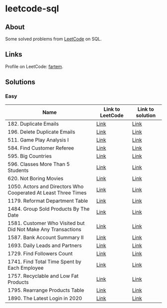 # leetcode-sql

## About

Some solved problems from [LeetCode](https://leetcode.com) on SQL.

## Links

Profile on LeetCode: [fartem](https://leetcode.com/fartem).

## Solutions

### Easy

| Name                                                           | Link to LeetCode                                                                                | Link to solution                                                            |
|----------------------------------------------------------------|-------------------------------------------------------------------------------------------------|-----------------------------------------------------------------------------|
| 182. Duplicate Emails                                          | [Link](https://leetcode.com/problems/duplicate-emails/)                                         | [Link](./easy/duplicate_emails.sql)                                         |
| 196. Delete Duplicate Emails                                   | [Link](https://leetcode.com/problems/delete-duplicate-emails/)                                  | [Link](./easy/delete_duplicate_emails.sql)                                  |
| 511. Game Play Analysis I                                      | [Link](https://leetcode.com/problems/game-play-analysis-i/)                                     | [Link](./easy/game_play_analysis_i.sql)                                     |
| 584. Find Customer Referee                                     | [Link](https://leetcode.com/problems/find-customer-referee/)                                    | [Link](./easy/find_customer_referee.sql)                                    |
| 595. Big Countries                                             | [Link](https://leetcode.com/problems/big-countries/)                                            | [Link](./easy/big_countries.sql)                                            |
| 596. Classes More Than 5 Students                              | [Link](https://leetcode.com/problems/classes-more-than-5-students/)                             | [Link](./easy/classes_more_than_5_students.sql)                             |
| 620. Not Boring Movies                                         | [Link](https://leetcode.com/problems/not-boring-movies/)                                        | [Link](./easy/not_boring_movies.sql)                                        |
| 1050. Actors and Directors Who Cooperated At Least Three Times | [Link](https://leetcode.com/problems/actors-and-directors-who-cooperated-at-least-three-times/) | [Link](./easy/actors_and_directors_who_cooperated_at_least_three_times.sql) |
| 1179. Reformat Department Table                                | [Link](https://leetcode.com/problems/reformat-department-table/)                                | [Link](./easy/reformat_department_table.sql)                                |
| 1484. Group Sold Products By The Date                          | [Link](https://leetcode.com/problems/group-sold-products-by-the-date/)                          | [Link](./easy/group_sold_products_by_the_date.sql)                          |
| 1581. Customer Who Visited but Did Not Make Any Transactions   | [Link](https://leetcode.com/problems/customer-who-visited-but-did-not-make-any-transactions/)   | [Link](./easy/customer_who_visited_but_did_not_make_any_transactions.sql)   |
| 1587. Bank Account Summary II                                  | [Link](https://leetcode.com/problems/bank-account-summary-ii/)                                  | [Link](./easy/bank_account_summary_ii.sql)                                  |
| 1693. Daily Leads and Partners                                 | [Link](https://leetcode.com/problems/daily-leads-and-partners/)                                 | [Link](./easy/daily_leads_and_partners.sql)                                 |
| 1729. Find Followers Count                                     | [Link](https://leetcode.com/problems/find-followers-count/)                                     | [Link](./easy/find_followers_count.sql)                                     |
| 1741. Find Total Time Spent by Each Employee                   | [Link](https://leetcode.com/problems/find-total-time-spent-by-each-employee/)                   | [Link](./easy/find_total_time_spent_by_each_employee.sql)                   |
| 1757. Recyclable and Low Fat Products                          | [Link](https://leetcode.com/problems/recyclable-and-low-fat-products/)                          | [Link](./easy/recyclable_and_low_fat_products.sql)                          |
| 1795. Rearrange Products Table                                 | [Link](https://leetcode.com/problems/rearrange-products-table/)                                 | [Link](./easy/rearrange_products_table.sql)                                 |
| 1890. The Latest Login in 2020                                 | [Link](https://leetcode.com/problems/the-latest-login-in-2020/)                                 | [Link](./easy/the_latest_login_in_2020.sql)                                 |
